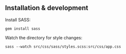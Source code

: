 ## Installation & development

Install SASS:

`gem install sass`

Watch the directory for style changes:

`sass --watch src/css/sass/styles.scss:src/css/app.css`

